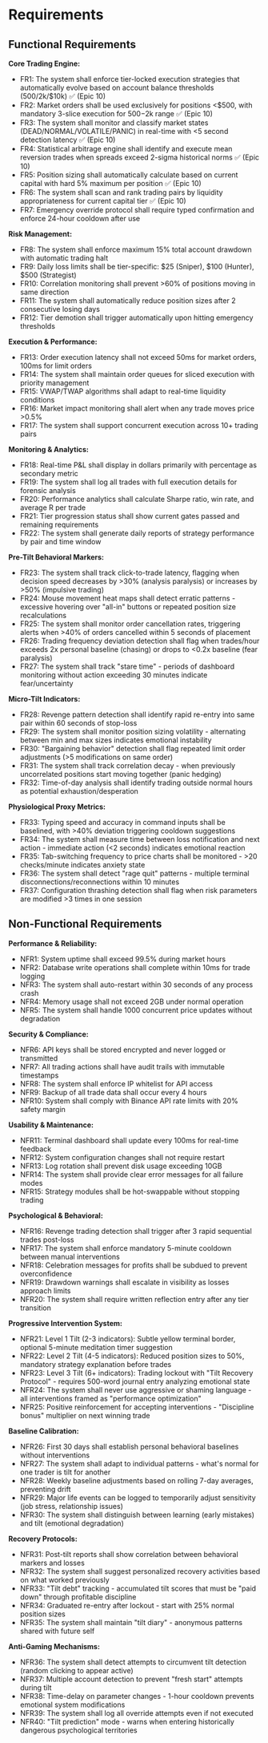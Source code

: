 # Requirements

## Functional Requirements

**Core Trading Engine:**
- FR1: The system shall enforce tier-locked execution strategies that automatically evolve based on account balance thresholds ($500/$2k/$10k) ✅ (Epic 10)
- FR2: Market orders shall be used exclusively for positions <$500, with mandatory 3-slice execution for $500-$2k range ✅ (Epic 10)
- FR3: The system shall monitor and classify market states (DEAD/NORMAL/VOLATILE/PANIC) in real-time with <5 second detection latency ✅ (Epic 10)
- FR4: Statistical arbitrage engine shall identify and execute mean reversion trades when spreads exceed 2-sigma historical norms ✅ (Epic 10)
- FR5: Position sizing shall automatically calculate based on current capital with hard 5% maximum per position ✅ (Epic 10)
- FR6: The system shall scan and rank trading pairs by liquidity appropriateness for current capital tier ✅ (Epic 10)
- FR7: Emergency override protocol shall require typed confirmation and enforce 24-hour cooldown after use

**Risk Management:**
- FR8: The system shall enforce maximum 15% total account drawdown with automatic trading halt
- FR9: Daily loss limits shall be tier-specific: $25 (Sniper), $100 (Hunter), $500 (Strategist)
- FR10: Correlation monitoring shall prevent >60% of positions moving in same direction
- FR11: The system shall automatically reduce position sizes after 2 consecutive losing days
- FR12: Tier demotion shall trigger automatically upon hitting emergency thresholds

**Execution & Performance:**
- FR13: Order execution latency shall not exceed 50ms for market orders, 100ms for limit orders
- FR14: The system shall maintain order queues for sliced execution with priority management
- FR15: VWAP/TWAP algorithms shall adapt to real-time liquidity conditions
- FR16: Market impact monitoring shall alert when any trade moves price >0.5%
- FR17: The system shall support concurrent execution across 10+ trading pairs

**Monitoring & Analytics:**
- FR18: Real-time P&L shall display in dollars primarily with percentage as secondary metric
- FR19: The system shall log all trades with full execution details for forensic analysis
- FR20: Performance analytics shall calculate Sharpe ratio, win rate, and average R per trade
- FR21: Tier progression status shall show current gates passed and remaining requirements
- FR22: The system shall generate daily reports of strategy performance by pair and time window

**Pre-Tilt Behavioral Markers:**
- FR23: The system shall track click-to-trade latency, flagging when decision speed decreases by >30% (analysis paralysis) or increases by >50% (impulsive trading)
- FR24: Mouse movement heat maps shall detect erratic patterns - excessive hovering over "all-in" buttons or repeated position size recalculations
- FR25: The system shall monitor order cancellation rates, triggering alerts when >40% of orders cancelled within 5 seconds of placement
- FR26: Trading frequency deviation detection shall flag when trades/hour exceeds 2x personal baseline (chasing) or drops to <0.2x baseline (fear paralysis)
- FR27: The system shall track "stare time" - periods of dashboard monitoring without action exceeding 30 minutes indicate fear/uncertainty

**Micro-Tilt Indicators:**
- FR28: Revenge pattern detection shall identify rapid re-entry into same pair within 60 seconds of stop-loss
- FR29: The system shall monitor position sizing volatility - alternating between min and max sizes indicates emotional instability
- FR30: "Bargaining behavior" detection shall flag repeated limit order adjustments (>5 modifications on same order)
- FR31: The system shall track correlation decay - when previously uncorrelated positions start moving together (panic hedging)
- FR32: Time-of-day analysis shall identify trading outside normal hours as potential exhaustion/desperation

**Physiological Proxy Metrics:**
- FR33: Typing speed and accuracy in command inputs shall be baselined, with >40% deviation triggering cooldown suggestions
- FR34: The system shall measure time between loss notification and next action - immediate action (<2 seconds) indicates emotional reaction
- FR35: Tab-switching frequency to price charts shall be monitored - >20 checks/minute indicates anxiety state
- FR36: The system shall detect "rage quit" patterns - multiple terminal disconnections/reconnections within 10 minutes
- FR37: Configuration thrashing detection shall flag when risk parameters are modified >3 times in one session

## Non-Functional Requirements

**Performance & Reliability:**
- NFR1: System uptime shall exceed 99.5% during market hours
- NFR2: Database write operations shall complete within 10ms for trade logging
- NFR3: The system shall auto-restart within 30 seconds of any process crash
- NFR4: Memory usage shall not exceed 2GB under normal operation
- NFR5: The system shall handle 1000 concurrent price updates without degradation

**Security & Compliance:**
- NFR6: API keys shall be stored encrypted and never logged or transmitted
- NFR7: All trading actions shall have audit trails with immutable timestamps
- NFR8: The system shall enforce IP whitelist for API access
- NFR9: Backup of all trade data shall occur every 4 hours
- NFR10: System shall comply with Binance API rate limits with 20% safety margin

**Usability & Maintenance:**
- NFR11: Terminal dashboard shall update every 100ms for real-time feedback
- NFR12: System configuration changes shall not require restart
- NFR13: Log rotation shall prevent disk usage exceeding 10GB
- NFR14: The system shall provide clear error messages for all failure modes
- NFR15: Strategy modules shall be hot-swappable without stopping trading

**Psychological & Behavioral:**
- NFR16: Revenge trading detection shall trigger after 3 rapid sequential trades post-loss
- NFR17: The system shall enforce mandatory 5-minute cooldown between manual interventions
- NFR18: Celebration messages for profits shall be subdued to prevent overconfidence
- NFR19: Drawdown warnings shall escalate in visibility as losses approach limits
- NFR20: The system shall require written reflection entry after any tier transition

**Progressive Intervention System:**
- NFR21: Level 1 Tilt (2-3 indicators): Subtle yellow terminal border, optional 5-minute meditation timer suggestion
- NFR22: Level 2 Tilt (4-5 indicators): Reduced position sizes to 50%, mandatory strategy explanation before trades
- NFR23: Level 3 Tilt (6+ indicators): Trading lockout with "Tilt Recovery Protocol" - requires 500-word journal entry analyzing emotional state
- NFR24: The system shall never use aggressive or shaming language - all interventions framed as "performance optimization"
- NFR25: Positive reinforcement for accepting interventions - "Discipline bonus" multiplier on next winning trade

**Baseline Calibration:**
- NFR26: First 30 days shall establish personal behavioral baselines without interventions
- NFR27: The system shall adapt to individual patterns - what's normal for one trader is tilt for another
- NFR28: Weekly baseline adjustments based on rolling 7-day averages, preventing drift
- NFR29: Major life events can be logged to temporarily adjust sensitivity (job stress, relationship issues)
- NFR30: The system shall distinguish between learning (early mistakes) and tilt (emotional degradation)

**Recovery Protocols:**
- NFR31: Post-tilt reports shall show correlation between behavioral markers and losses
- NFR32: The system shall suggest personalized recovery activities based on what worked previously
- NFR33: "Tilt debt" tracking - accumulated tilt scores that must be "paid down" through profitable discipline
- NFR34: Graduated re-entry after lockout - start with 25% normal position sizes
- NFR35: The system shall maintain "tilt diary" - anonymous patterns shared with future self

**Anti-Gaming Mechanisms:**
- NFR36: The system shall detect attempts to circumvent tilt detection (random clicking to appear active)
- NFR37: Multiple account detection to prevent "fresh start" attempts during tilt
- NFR38: Time-delay on parameter changes - 1-hour cooldown prevents emotional system modifications
- NFR39: The system shall log all override attempts even if not executed
- NFR40: "Tilt prediction" mode - warns when entering historically dangerous psychological territories
